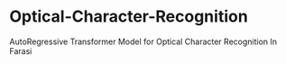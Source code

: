 # Optical-Character-Recognition
AutoRegressive Transformer Model for Optical Character Recognition In Farasi
